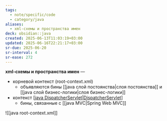 ```yaml
---
tags:
  - note/specific/code
  - category/java
aliases:
  - xml-схемы и пространства имен
deck: obsidian::java
created: 2025-06-13T11:03:19+03:00
updated: 2025-06-16T22:21:17+03:00
sr-due: 2025-06-20
sr-interval: 4
sr-ease: 272
---
```


**xml-схемы и пространства имен**
—
- корневой контекст (root-context.xml)
	- объявляются бины [[java слой постоянства|слоя постоянства]] и [[java слой бизнес-логики|слоя бизнес-логики]]
- контекст [[java DispatcherServlet|DispatcherServlet]](servlet-context.xml)
	- бины, связанные с [[java MVC|Spring Web MVC]]

![[java root-context.xml]]
